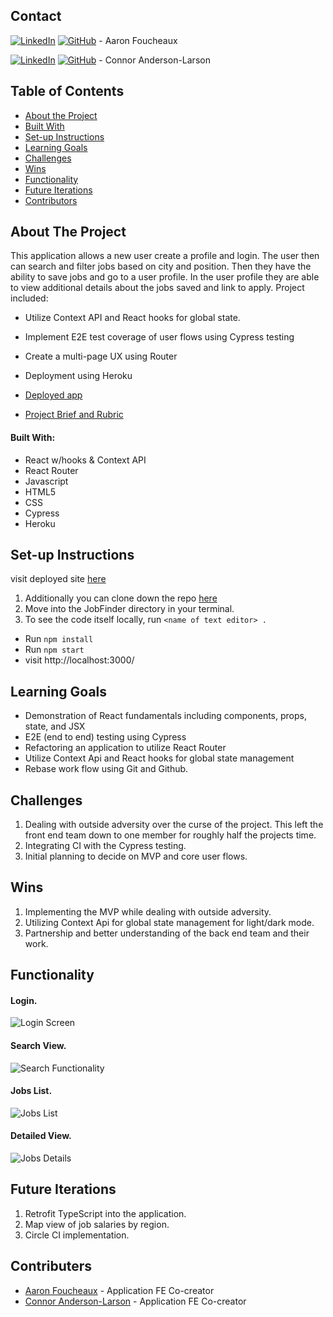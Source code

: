 ## Contact  

[![LinkedIn](https://img.shields.io/badge/-LinkedIn-black.svg?style=flat-square&logo=linkedin&colorB=555)](https://github.com/Afoucheaux) [![GitHub](https://img.shields.io/badge/GitHub-black.svg?&style=flat-square&logo=github&logoColor=white)](https://www.linkedin.com/in/aaron-foucheaux-891626207/) - Aaron Foucheaux

[![LinkedIn](https://img.shields.io/badge/-LinkedIn-black.svg?style=flat-square&logo=linkedin&colorB=555)](https://www.linkedin.com/in/connor-anderson-larson/) [![GitHub](https://img.shields.io/badge/GitHub-black.svg?&style=flat-square&logo=github&logoColor=white)](https://github.com/ConnorAndersonLarson) - Connor Anderson-Larson


## Table of Contents

- [About the Project](#about-the-project)
- [Built With](#built-with)
- [Set-up Instructions](#set-up-instructions)
- [Learning Goals](#learning-goals)
- [Challenges](#challenges)
- [Wins](#wins)
- [Functionality](#functionality)
- [Future Iterations](#future-iterations)
- [Contributors](#contributors)


## About The Project

This application allows a new user create a profile and login. The user then can search and filter jobs based on city and position. Then they have the ability to save jobs and go to a user profile. In the user profile they are able to view additional details about the jobs saved and link to apply. Project included:

- Utilize Context API and React hooks for global state.
- Implement E2E test coverage of user flows using Cypress testing
- Create a multi-page UX using Router
- Deployment using Heroku

- [Deployed app](https://jobfinderfe.herokuapp.com/)
- [Project Brief and Rubric](https://mod4.turing.edu/projects/capstone.html)


#### Built With:

- React w/hooks & Context API
- React Router
- Javascript
- HTML5
- CSS
- Cypress
- Heroku


## Set-up Instructions

 visit deployed site [here](https://jobfinderfe.herokuapp.com/)

1. Additionally you can clone down the repo [here](https://github.com/Mod4JobFinder/FrontEnd)
2. Move into the JobFinder directory in your terminal.
3. To see the code itself locally, run `<name of text editor> .`
  - Run `npm install`
  - Run `npm start`
  - visit http://localhost:3000/


## Learning Goals

- Demonstration of React fundamentals including components, props, state, and JSX
- E2E (end to end) testing using Cypress
- Refactoring an application to utilize React Router
- Utilize Context Api and React hooks for global state management
- Rebase work flow using Git and Github.


## Challenges

1. Dealing with outside adversity over the curse of the project. This left the front end team down to one member for roughly half the projects time.
2. Integrating CI with the Cypress testing.
3. Initial planning to decide on MVP and core user flows.

## Wins

1. Implementing the MVP while dealing with outside adversity.
2. Utilizing Context Api for global state management for light/dark mode.
3. Partnership and better understanding of the back end team and their work.


## Functionality

#### Login.
![Login Screen](http://www.giphy.com/gifs/um4BxNVkVa4Q0Kazoy/giphy.gif)

#### Search View.
![Search Functionality](http://www.giphy.com/gifs/jK5LWZ993RSdKAvVYz/giphy.gif)

#### Jobs List.
![Jobs List](http://www.giphy.com/gifs/JfXU1IHczQfMk2mKnt/giphy.gif)

#### Detailed View.
![Jobs Details](http://www.giphy.com/gifs/bvI9xSflR6EJEEK0Wc/giphy.gif)



## Future Iterations

1. Retrofit TypeScript into the application.
2. Map view of job salaries by region.
3. Circle CI implementation.


## Contributers

* [Aaron Foucheaux](https://github.com/Afoucheaux) - Application FE Co-creator
* [Connor Anderson-Larson](https://github.com/ConnorAndersonLarson) - Application FE Co-creator
